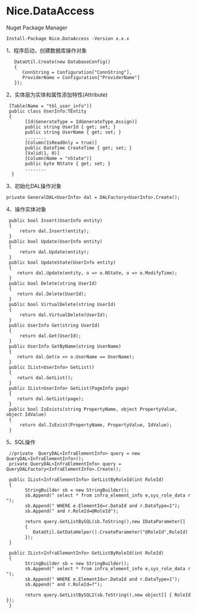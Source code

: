 # Nice.DataAccess
 

Nuget Package Manager   

    Install-Package Nice.DataAccess -Version x.x.x      
            
 1、程序启动，创建数据库操作对象
    
    
       DataUtil.Create(new DatabaseConfig()
       {
          ConnString = Configuration["ConnString"],
          ProviderName = Configuration["ProviderName"]
       });
    
        

   
2、实体层为实体和属性添加特性(Attribute) 
    
     [Table(Name = "tbl_user_info")]        
     public class UserInfo:TEntity       
     {      
           [Id(GenerateType = IdGenerateType.Assign)]   
           public string UserId { get; set; }   
           public string UserName { get; set; }  
           ........
           [Column(IsReadOnly = true)]
           public DateTime CreateTime { get; set; }
           [Valid(1, 0)]
           [Column(Name = "nState")]
           public byte NState { get; set; }
           ........
      }          
  
  
  3、初始化DAL操作对象    
    
    private GeneralDAL<UserInfo> dal = DALFactory<UserInfo>.Create();   
  
  4、操作实体对象
            
     public bool Insert(UserInfo entity)
     {
         return dal.Insert(entity);
     }
     public bool Update(UserInfo entity)
     {
         return dal.Update(entity);
     }
     public bool UpdateState(UserInfo entity)
     {
        return dal.Update(entity, o => o.NState, o => o.ModifyTime);
     }
     public bool Delete(string UserId)
     {
        return dal.Delete(UserId);
     }
     public bool VirtualDelete(string UserId)
     {
         return dal.VirtualDelete(UserId);
     }
     public UserInfo Get(string UserId)
     {
         return dal.Get(UserId);
     }
     public UserInfo GetByName(string UserName)
     {
        return dal.Get(o => o.UserName == UserName);
     }
     public IList<UserInfo> GetList()
     {
        return dal.GetList();
     }
     public IList<UserInfo> GetList(PageInfo page)
     {
        return dal.GetList(page);
     }
     public bool IsExists(string PropertyName, object PropertyValue, object IdValue)
     {
         return dal.IsExist(PropertyName, PropertyValue, IdValue);
     }
  
  
  5、SQL操作   
    
    
     //private  QueryDAL<InfraElementInfo> query = new QueryDAL<InfraElementInfo>();
     private QueryDAL<InfraElementInfo> query = QueryDALFactory<InfraElementInfo>.Create();
     
     public IList<InfraElementInfo> GetListByRoleId(int RoleId)
     {
           StringBuilder sb = new StringBuilder();
           sb.Append(" select * from infra_element_info e,sys_role_data r ");
           sb.Append(" WHERE e.ElementId=r.DataId and r.DataType=1");
           sb.Append(" and r.RoleId=@RoleId");

           return query.GetListBySQL(sb.ToString(),new IDataParameter[] 
           {
              DataUtil.GetDataHelper().CreateParameter("@RoleId",RoleId)
           });
     }
     
     public IList<InfraElementInfo> GetListByRoleId(int RoleId)
     {
           StringBuilder sb = new StringBuilder();
           sb.Append(" select * from infra_element_info e,sys_role_data r ");
           sb.Append(" WHERE e.ElementId=r.DataId and r.DataType=1");
           sb.Append(" and r.RoleId=?");

           return query.GetListBySQL2(sb.ToString(),new object[] { RoleId });
     }

